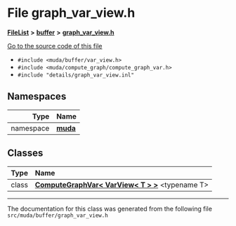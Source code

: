 

# File graph\_var\_view.h



[**FileList**](files.md) **>** [**buffer**](dir_9b44f68c181db0b11e9502e462454d05.md) **>** [**graph\_var\_view.h**](graph__var__view_8h.md)

[Go to the source code of this file](graph__var__view_8h_source.md)



* `#include <muda/buffer/var_view.h>`
* `#include <muda/compute_graph/compute_graph_var.h>`
* `#include "details/graph_var_view.inl"`













## Namespaces

| Type | Name |
| ---: | :--- |
| namespace | [**muda**](namespacemuda.md) <br> |


## Classes

| Type | Name |
| ---: | :--- |
| class | [**ComputeGraphVar&lt; VarView&lt; T &gt; &gt;**](classmuda_1_1_compute_graph_var_3_01_var_view_3_01_t_01_4_01_4.md) &lt;typename T&gt;<br> |



















































------------------------------
The documentation for this class was generated from the following file `src/muda/buffer/graph_var_view.h`

